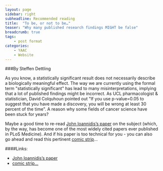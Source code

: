 ```yaml
---
layout: page
sidebar: right
subheadline: Recommended reading
title:  "To be, or not to be…"
teaser: "Why many published research findings MIGHT be false"
breadcrumb: true
tags:
    - post format
categories:
    - YAAC
    - Website
---
```



###By Steffen Dettling  

As you know, a statistically significant result does not necessarily describe a biologically meaningful effect. The way we are currently using the formal term "statistically significant" has lead to many misinterpretations, implying that a lot of published findings might be incorrect. As UCL pharmacologist & statistician, David Colquhoun pointed out "If you use p-value=0.05 to suggest that you have made a discovery, you will be wrong at least 30 percent of the time". A reason why some fields of cancer science have been stuck for years?    

Maybe a good time to re-read <a href="http://journals.plos.org/plosmedicine/article?id=10.1371/journal.pmed.0020124" target="_blank">John Ioannidis’s paper</a> on the subject (which, by the way, has become one of the most widely cited papers ever published in PLoS Medicine).
And if his paper is too technical for you - you can also go ahead and read this pertinent <a href="http://xkcd.com/882/" target="_blank">comic strip</a>...

####Links:    

- <a href="http://journals.plos.org/plosmedicine/article?id=10.1371/journal.pmed.0020124" target="_blank">John Ioannidis’s paper
- <a href="http://xkcd.com/882/" target="_blank">comic strip...
